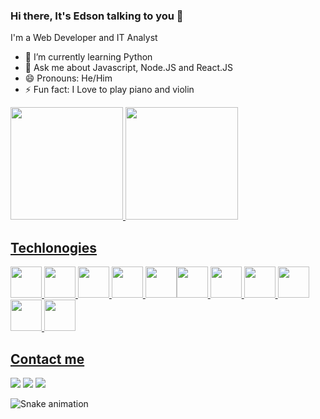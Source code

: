 ### Hi there, It's Edson talking to you 👋

<!--
**eaurelio/eaurelio** is a ✨ _special_ ✨ repository because its `README.md` (this file) appears on your GitHub profile.

Here are some ideas to get you started:
-->
I'm a Web Developer and IT Analyst

- 🌱 I’m currently learning Python
- 💬 Ask me about Javascript, Node.JS and React.JS
- 😄 Pronouns: He/Him
- ⚡ Fun fact: I Love to play piano and violin

<div>
<a href="https://github.com/eaurelio">
<img height="180em" src="https://github-readme-stats.vercel.app/api/top-langs/?username=eaurelio&layout=compact&langs_count=7&theme=dracula"/>
<img height="180em" src="https://github-readme-stats.vercel.app/api?username=eaurelio&show_icons=true&theme=dracula&include_all_commits=true&count_private=true"/>
</div>

## Techlonogies
<img width='50px' src="https://cdn.jsdelivr.net/gh/devicons/devicon/icons/javascript/javascript-original.svg" /> <img width='50px' src="https://cdn.jsdelivr.net/gh/devicons/devicon/icons/typescript/typescript-original.svg" /> <img width='50px' src="https://cdn.jsdelivr.net/gh/devicons/devicon/icons/react/react-original.svg" /> <img width='50px' src="https://cdn.jsdelivr.net/gh/devicons/devicon/icons/nodejs/nodejs-original.svg" /> <img width='50px' src="https://cdn.jsdelivr.net/gh/devicons/devicon/icons/firebase/firebase-plain-wordmark.svg" /><img width='50px' src="https://cdn.jsdelivr.net/gh/devicons/devicon/icons/html5/html5-original.svg" /> <img width='50px'  src="https://cdn.jsdelivr.net/gh/devicons/devicon/icons/css3/css3-original.svg" /> <img width='50px' src="https://cdn.jsdelivr.net/gh/devicons/devicon/icons/androidstudio/androidstudio-original.svg" /> <img width='50px' src="https://cdn.jsdelivr.net/gh/devicons/devicon/icons/java/java-original.svg" /> <img width='50px' src="https://cdn.jsdelivr.net/gh/devicons/devicon/icons/microsoftsqlserver/microsoftsqlserver-plain-wordmark.svg" /> <img width='50px' src="https://cdn.jsdelivr.net/gh/devicons/devicon/icons/amazonwebservices/amazonwebservices-plain-wordmark.svg" />
  

## Contact me
<div>
<a href="https://www.linkedin.com/in/edson-aurélio-de-oliveira-araújo-b78680106/" target="_blank"><img src="https://img.shields.io/badge/-LinkedIn-%230077B5?style=for-the-badge&logo=linkedin&logoColor=white" target="_blank"></a>
<a href = "mailto:contato@edson.exe@outlook.com"><img src="https://img.shields.io/badge/Gmail-D14836?style=for-the-badge&logo=gmail&logoColor=white" target="_new"></a>
<a href="https://instagram.com/edson.brs" target="_blank"><img src="https://img.shields.io/badge/-Instagram-%23E4405F?style=for-the-badge&logo=instagram&logoColor=white" target="_blank"></a>
</div>

![Snake animation](https://github.com/eaurelio/eaurelio/blob/output/github-contribution-grid-snake.svg)
